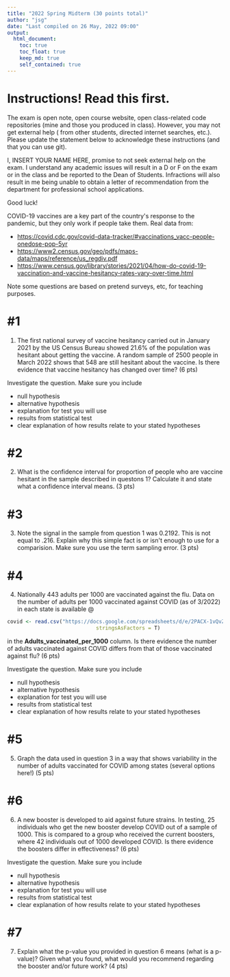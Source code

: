 ```yaml
---
title: "2022 Spring Midterm (30 points total)"
author: "jsg"
date: "Last compiled on 26 May, 2022 09:00"
output:
  html_document:
    toc: true
    toc_float: true
    keep_md: true
    self_contained: true
---
```


# Instructions! Read this first.

The exam is open note, open course website, open class-related code repositories 
(mine and those you produced in class). However, you may not get external help (
from other students, directed internet searches, etc.).  Please update the statement
below to acknowledge these instructions (and that you can use git).

I, INSERT YOUR NAME HERE, promise to not seek external help on the exam. I 
understand any academic issues will result in a D or F on the exam or in the class
and be reported to the Dean of Students.  Infractions will also result in me 
being unable to obtain a letter of recommendation from the department for 
professional school applications.

Good luck!

COVID-19 vaccines are a key part of the country's response to the pandemic, but 
they only work if people take them.  Real data from:  

* https://covid.cdc.gov/covid-data-tracker/#vaccinations_vacc-people-onedose-pop-5yr
* https://www2.census.gov/geo/pdfs/maps-data/maps/reference/us_regdiv.pdf
* https://www.census.gov/library/stories/2021/04/how-do-covid-19-vaccination-and-vaccine-hesitancy-rates-vary-over-time.html

Note some questions are based on pretend surveys, etc, for teaching purposes.

# #1

1. The first national survey of vaccine hesitancy carried out in January 2021 
by the US Census Bureau showed 21.6% of the population was hesitant about getting 
the vaccine.  A random sample of 2500 people in March 2022 shows that 548 are still hesitant
about the vaccine. Is there evidence that vaccine hesitancy has changed 
over time? (6 pts)

Investigate the question. Make sure you include

* null hypothesis
* alternative hypothesis
* explanation for test you will use 
* results from statistical test
* clear explanation of how results relate to your stated hypotheses

# #2



2.  What is the confidence interval for proportion of people who are vaccine
hesitant in the sample described in questons 1? 
Calculate it and state what a confidence interval means. (3 pts)

# #3

3. Note the signal in the sample from question 1 was 0.2192. This is  not equal to .216. Explain
why this simple fact is or isn't enough to use for a comparision. Make sure you
use the term sampling error. (3 pts)

# #4


4. Nationally 443 adults per 1000 are vaccinated against the flu. Data on the 
number
of adults per 1000 vaccinated against COVID (as of 3/2022) in each state is available @


```r
covid <- read.csv("https://docs.google.com/spreadsheets/d/e/2PACX-1vQvZOcUlQy3dV3tqS65mwA2gUAI7a-bPW_AIdZX2I0vWWIjVwasoJ9QjtfR53MkxmSoyae3UVL9IFHS/pub?gid=1461643787&single=true&output=csv",
                             stringsAsFactors = T)
```


in the **Adults_vaccinated_per_1000** column.  Is
there evidence the number of adults vaccinated against COVID differs from that 
of those vaccinated against flu? (6 pts)

Investigate the question. Make sure you include

* null hypothesis
* alternative hypothesis
* explanation for test you will use 
* results from statistical test
* clear explanation of how results relate to your stated hypotheses

# #5


5. Graph the data used in question 3 in a way that shows variability in the 
number of adults vaccinated for COVID among states (several options here!) (5 pts)

# #6


6. A new booster is developed to aid against future strains. In testing, 25 
individuals who get the new booster develop COVID out of a sample of 1000. This 
is compared to a group who received the current boosters, where 42 individuals out 
of 1000 developed COVID.  Is there evidence the boosters differ in effectiveness? (6 pts)

Investigate the question. Make sure you include

* null hypothesis
* alternative hypothesis
* explanation for test you will use 
* results from statistical test
* clear explanation of how results relate to your stated hypotheses

# #7


7. Explain what the p-value you provided in question 6 means (what is a p-value)?
Given what you found, what would you recommend regarding the booster and/or future work? (4 pts)


